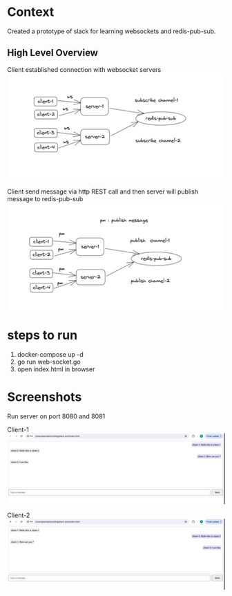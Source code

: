 # Context
Created a prototype of slack for learning websockets and redis-pub-sub. 

## High Level Overview 

Client established connection with websocket servers
![alt text](image.png)

Client send message via http REST call and then server will publish message to redis-pub-sub
![alt text](image-1.png)

# steps to run

1. docker-compose up -d
2. go run web-socket.go
3. open index.html in browser


# Screenshots

Run server on port 8080 and 8081


Client-1
![alt text](image-2.png)

Client-2
![alt text](image-3.png)

